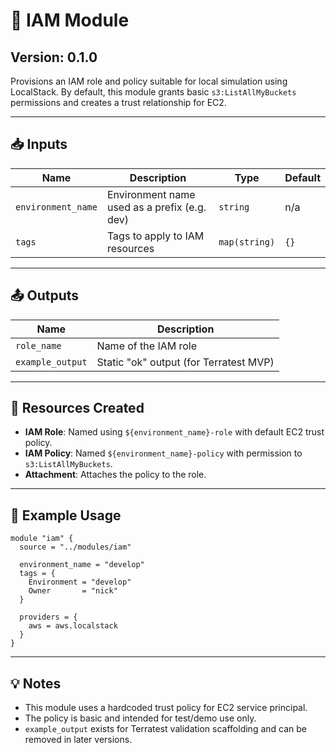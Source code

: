 # 🔐 IAM Module

## Version: 0.1.0

Provisions an IAM role and policy suitable for local simulation using LocalStack. By default, this module grants basic `s3:ListAllMyBuckets` permissions and creates a trust relationship for EC2.

---

## 📥 Inputs

| Name              | Description                                  | Type          | Default |
|-------------------|----------------------------------------------|---------------|---------|
| `environment_name`| Environment name used as a prefix (e.g. dev) | `string`      | n/a     |
| `tags`            | Tags to apply to IAM resources               | `map(string)` | `{}`    |

---

## 📤 Outputs

| Name         | Description            |
|--------------|------------------------|
| `role_name`  | Name of the IAM role   |
| `example_output` | Static "ok" output (for Terratest MVP) |

---

## 🔐 Resources Created

- **IAM Role**: Named using `${environment_name}-role` with default EC2 trust policy.
- **IAM Policy**: Named `${environment_name}-policy` with permission to `s3:ListAllMyBuckets`.
- **Attachment**: Attaches the policy to the role.

---

## 🧪 Example Usage

```hcl
module "iam" {
  source = "../modules/iam"

  environment_name = "develop"
  tags = {
    Environment = "develop"
    Owner       = "nick"
  }

  providers = {
    aws = aws.localstack
  }
}
```

---

## 💡 Notes

- This module uses a hardcoded trust policy for EC2 service principal.
- The policy is basic and intended for test/demo use only.
- `example_output` exists for Terratest validation scaffolding and can be removed in later versions.
